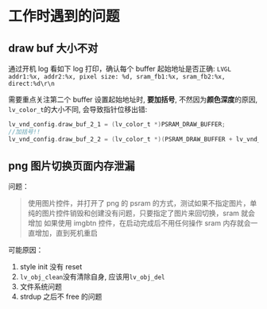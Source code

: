 # 工作时遇到的问题

## draw buf 大小不对

通过开机 log 看如下 log 打印，确认每个 buffer 起始地址是否正确:
`LVGL addr1:%x, addr2:%x, pixel size: %d, sram_fb1:%x, sram_fb2:%x, direct:%d\r\n`

需要重点关注第二个 buffer 设置起始地址时, **要加括号**, 不然因为**颜色深度**的原因, `lv_color_t`的大小不同, 会导致指针位移出错:

```c
lv_vnd_config.draw_buf_2_1 = (lv_color_t *)PSRAM_DRAW_BUFFER;
//加括号!!
lv_vnd_config.draw_buf_2_2 = (lv_color_t *)(PSRAM_DRAW_BUFFER + lv_vnd_config.draw_pixel_size * sizeof(lv_color_t));
```

## png 图片切换页面内存泄漏

问题：

> 使用图片控件，并打开了 png 的 psram 的方式，测试如果不指定图片，单纯的图片控件销毁和创建没有问题，只要指定了图片来回切换，sram 就会增加
> 如果使用 imgbtn 控件，在启动完成后不用任何操作 sram 内存就会一直增加，直到死机重启

可能原因：

1. style init 没有 reset
2. `lv_obj_clean`没有清除自身, 应该用`lv_obj_del`
3. 文件系统问题
4. strdup 之后不 free 的问题
